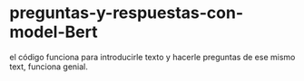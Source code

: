 # preguntas-y-respuestas-con-model-Bert
el código funciona para introducirle texto y hacerle preguntas de ese mismo text, funciona genial.
